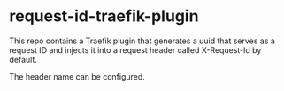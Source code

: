 # request-id-traefik-plugin

This repo contains a Traefik plugin that generates a uuid that serves as a request ID and injects it into a request header called X-Request-Id by default.

The header name can be configured.
